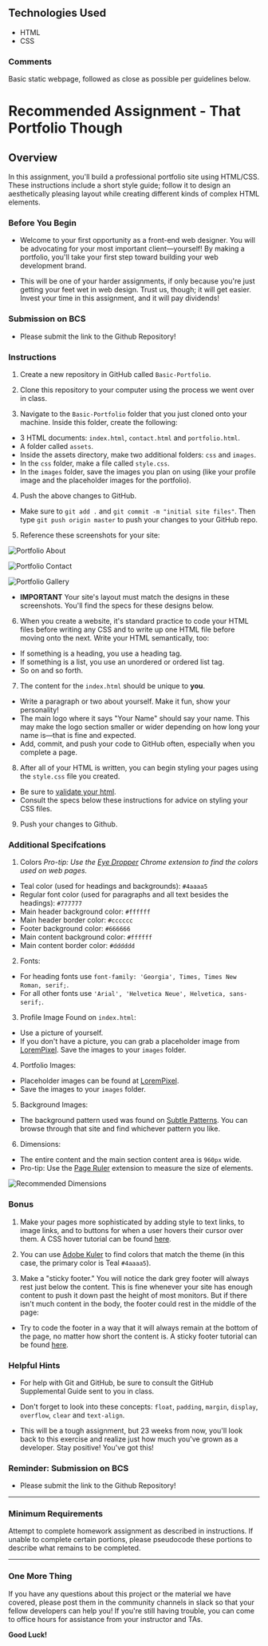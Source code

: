 ## Technologies Used
- HTML
- CSS

### Comments
Basic static webpage, followed as close as possible per guidelines below. 

# Recommended Assignment - That Portfolio Though

## Overview

In this assignment, you'll build a professional portfolio site using HTML/CSS. These instructions include a short style guide; follow it to design an aesthetically pleasing layout while creating different kinds of complex HTML elements.

### Before You Begin

* Welcome to your first opportunity as a front-end web designer. You will be advocating for your most important client—yourself! By making a portfolio, you'll take your first step toward building your web development brand.

* This will be one of your harder assignments, if only because you're just getting your feet wet in web design. Trust us, though; it will get easier. Invest your time in this assignment, and it will pay dividends!

### Submission on BCS

* Please submit the link to the Github Repository!

### Instructions

1. Create a new repository in GitHub called `Basic-Portfolio`.

2. Clone this repository to your computer using the process we went over in class.

3. Navigate to the `Basic-Portfolio` folder that you just cloned onto your machine. Inside this folder, create the following:

* 3 HTML documents: `index.html`, `contact.html` and `portfolio.html`.
* A folder called `assets`.
* Inside the assets directory, make two additional folders: `css` and `images`.
* In the `css` folder, make a file called `style.css`.
* In the `images` folder, save the images you plan on using (like your profile image and the placeholder images for the portfolio).

4. Push the above changes to GitHub.

* Make sure to `git add .` and `git commit -m "initial site files"`. Then type `git push origin master` to push your changes to your GitHub repo.

5. Reference these screenshots for your site:

![Portfolio About](Images/portfolio-about-me.png)

![Portfolio Contact](Images/portfolio-contact.png)

![Portfolio Gallery](Images/portfolio-gallery.png)

* **IMPORTANT** Your site's layout must match the designs in these screenshots. You'll find the specs for these designs below.

6. When you create a website, it's standard practice to code your HTML files before writing any CSS and to write up one HTML file before moving onto the next. Write your HTML semantically, too:

* If something is a heading, you use a heading tag.
* If something is a list, you use an unordered or ordered list tag.
* So on and so forth.

7. The content for the `index.html` should be unique to **you**.

* Write a paragraph or two about yourself. Make it fun, show your personality!
* The main logo where it says "Your Name" should say your name. This may make the logo section smaller or wider depending on how long your name is—that is fine and expected.
* Add, commit, and push your code to GitHub often, especially when you complete a page.

8. After all of your HTML is written, you can begin styling your pages using the `style.css` file you created.

* Be sure to [validate your html](https://validator.w3.org/#validate_by_input).
* Consult the specs below these instructions for advice on styling your CSS files.

9. Push your changes to Github.

### Additional Specifcations

1. Colors _Pro-tip: Use the [Eye Dropper](https://chrome.google.com/webstore/detail/eye-dropper/hmdcmlfkchdmnmnmheododdhjedfccka) Chrome extension to find the colors used on web pages._
* Teal color (used for headings and backgrounds): `#4aaaa5`
* Regular font color (used for paragraphs and all text besides the headings): `#777777`
* Main header background color: `#ffffff`
* Main header border color: `#cccccc`
* Footer background color: `#666666`
* Main content background color: `#ffffff`
* Main content border color: `#dddddd`

2. Fonts:
* For heading fonts use `font-family: 'Georgia', Times, Times New Roman, serif;`.
* For all other fonts use `'Arial', 'Helvetica Neue', Helvetica, sans-serif;`.

3. Profile Image Found on `index.html`:
* Use a picture of yourself.
* If you don't have a picture, you can grab a placeholder image from [LoremPixel](http://lorempixel.com/). Save the images to your `images` folder.

4. Portfolio Images:
* Placeholder images can be found at [LoremPixel](http://lorempixel.com/).
* Save the images to your `images` folder.

5. Background Images:
* The background pattern used was found on [Subtle Patterns](https://subtlepatterns.com/). You can browse through that site and find whichever pattern you like.

6. Dimensions:
* The entire content and the main section content area is `960px` wide.
* Pro-tip: Use the [Page Ruler](https://chrome.google.com/webstore/detail/page-ruler/jlpkojjdgbllmedoapgfodplfhcbnbpn/related?hl=en) extension to measure the size of elements.

![Recommended Dimensions](Images/Recommended-Dimensions.png)

### Bonus

1. Make your pages more sophisticated by adding style to text links, to image links, and to buttons for when a user hovers their cursor over them. A CSS hover tutorial can be found [here](http://www.codeitpretty.com/2013/06/how-to-use-css-hover-effects.html).

2. You can use [Adobe Kuler](https://color.adobe.com/create/color-wheel/) to find colors that match the theme (in this case, the primary color is Teal `#4aaaa5`).

3. Make a "sticky footer." You will notice the dark grey footer will always rest just below the content. This is fine whenever your site has enough content to push it down past the height of most monitors. But if there isn't much content in the body, the footer could rest in the middle of the page:
* Try to code the footer in a way that it will always remain at the bottom of the page, no matter how short the content is. A sticky footer tutorial can be found [here](https://css-tricks.com/couple-takes-sticky-footer/).

### Helpful Hints

* For help with Git and GitHub, be sure to consult the GitHub Supplemental Guide sent to you in class.

* Don't forget to look into these concepts: `float`, `padding`, `margin`, `display`, `overflow`, `clear` and `text-align`.

* This will be a tough assignment, but 23 weeks from now, you'll look back to this exercise and realize just how much you've grown as a developer. Stay positive! You've got this!

### Reminder: Submission on BCS

* Please submit the link to the Github Repository!

- - -

### Minimum Requirements

Attempt to complete homework assignment as described in instructions. If unable to complete certain portions, please pseudocode these portions to describe what remains to be completed.

- - -

### One More Thing

If you have any questions about this project or the material we have covered, please post them in the community channels in slack so that your fellow developers can help you! If you're still having trouble, you can come to office hours for assistance from your instructor and TAs.

**Good Luck!**
